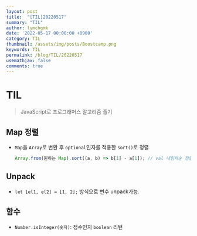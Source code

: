 ```yaml
---
layout: post
title:  "[TIL]20220517"
summary: "TIL"
author: lymchgmk
date: '2022-05-17 00:00:00 +0900'
category: TIL
thumbnail: /assets/img/posts/Boostcamp.png
keywords: TIL
permalink: /blog/TIL/20220517
usemathjax: false
comments: true
---
```


# TIL

> JavaScript로 프로그래머스 알고리즘 풀기



## Map 정렬

- `Map`을 `Array`로 변환 후 `optional`인자를 적용한 `sort()`로 정렬

  ```javascript
  Array.from(원하는 Map).sort((a, b) => b[1] - a[1]); // val 내림차순 정렬
  ```

  

## Unpack

- `let [el1, el2] = [1, 2];` 방식으로 변수 unpack가능.



## 함수

- `Number.isInteger(숫자)`: 정수인지 `boolean` 리턴
